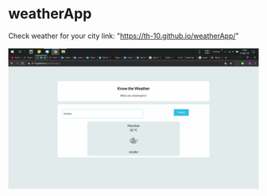 # weatherApp
Check weather for your city
link: "https://th-10.github.io/weatherApp/"
<br/>
<br/>
<img src="./weatherApp.png" />
